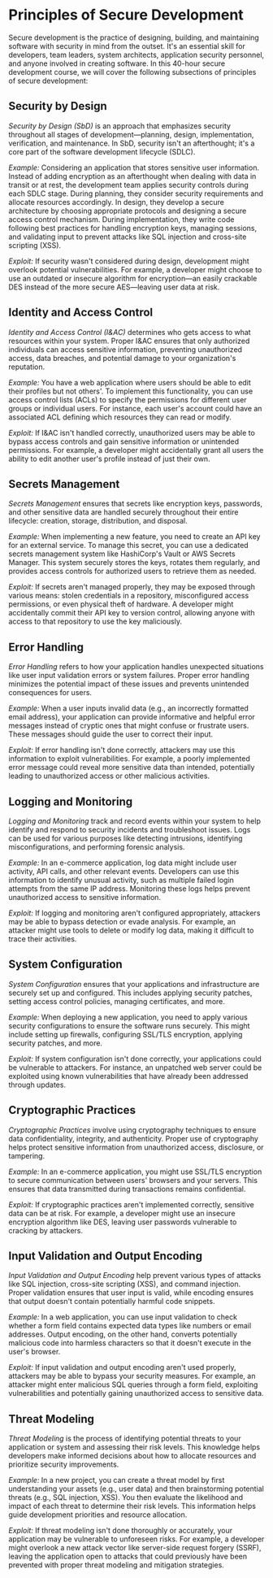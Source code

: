  # Principles of Secure Development

Secure development is the practice of designing, building, and maintaining software with security in mind from the outset. It's an essential skill for developers, team leaders, system architects, application security personnel, and anyone involved in creating software. In this 40-hour secure development course, we will cover the following subsections of principles of secure development:

## Security by Design

*Security by Design (SbD)* is an approach that emphasizes security throughout all stages of development—planning, design, implementation, verification, and maintenance. In SbD, security isn't an afterthought; it's a core part of the software development lifecycle (SDLC).

*Example:* Considering an application that stores sensitive user information. Instead of adding encryption as an afterthought when dealing with data in transit or at rest, the development team applies security controls during each SDLC stage. During planning, they consider security requirements and allocate resources accordingly. In design, they develop a secure architecture by choosing appropriate protocols and designing a secure access control mechanism. During implementation, they write code following best practices for handling encryption keys, managing sessions, and validating input to prevent attacks like SQL injection and cross-site scripting (XSS).

*Exploit:* If security wasn't considered during design, development might overlook potential vulnerabilities. For example, a developer might choose to use an outdated or insecure algorithm for encryption—an easily crackable DES instead of the more secure AES—leaving user data at risk.

## Identity and Access Control

*Identity and Access Control (I&AC)* determines who gets access to what resources within your system. Proper I&AC ensures that only authorized individuals can access sensitive information, preventing unauthorized access, data breaches, and potential damage to your organization's reputation.

*Example:* You have a web application where users should be able to edit their profiles but not others'. To implement this functionality, you can use access control lists (ACLs) to specify the permissions for different user groups or individual users. For instance, each user's account could have an associated ACL defining which resources they can read or modify.

*Exploit:* If I&AC isn't handled correctly, unauthorized users may be able to bypass access controls and gain sensitive information or unintended permissions. For example, a developer might accidentally grant all users the ability to edit another user's profile instead of just their own.

## Secrets Management

*Secrets Management* ensures that secrets like encryption keys, passwords, and other sensitive data are handled securely throughout their entire lifecycle: creation, storage, distribution, and disposal.

*Example:* When implementing a new feature, you need to create an API key for an external service. To manage this secret, you can use a dedicated secrets management system like HashiCorp's Vault or AWS Secrets Manager. This system securely stores the keys, rotates them regularly, and provides access controls for authorized users to retrieve them as needed.

*Exploit:* If secrets aren't managed properly, they may be exposed through various means: stolen credentials in a repository, misconfigured access permissions, or even physical theft of hardware. A developer might accidentally commit their API key to version control, allowing anyone with access to that repository to use the key maliciously.

## Error Handling

*Error Handling* refers to how your application handles unexpected situations like user input validation errors or system failures. Proper error handling minimizes the potential impact of these issues and prevents unintended consequences for users.

*Example:* When a user inputs invalid data (e.g., an incorrectly formatted email address), your application can provide informative and helpful error messages instead of cryptic ones that might confuse or frustrate users. These messages should guide the user to correct their input.

*Exploit:* If error handling isn't done correctly, attackers may use this information to exploit vulnerabilities. For example, a poorly implemented error message could reveal more sensitive data than intended, potentially leading to unauthorized access or other malicious activities.

## Logging and Monitoring

*Logging and Monitoring* track and record events within your system to help identify and respond to security incidents and troubleshoot issues. Logs can be used for various purposes like detecting intrusions, identifying misconfigurations, and performing forensic analysis.

*Example:* In an e-commerce application, log data might include user activity, API calls, and other relevant events. Developers can use this information to identify unusual activity, such as multiple failed login attempts from the same IP address. Monitoring these logs helps prevent unauthorized access to sensitive information.

*Exploit:* If logging and monitoring aren't configured appropriately, attackers may be able to bypass detection or evade analysis. For example, an attacker might use tools to delete or modify log data, making it difficult to trace their activities.

## System Configuration

*System Configuration* ensures that your applications and infrastructure are securely set up and configured. This includes applying security patches, setting access control policies, managing certificates, and more.

*Example:* When deploying a new application, you need to apply various security configurations to ensure the software runs securely. This might include setting up firewalls, configuring SSL/TLS encryption, applying security patches, and more.

*Exploit:* If system configuration isn't done correctly, your applications could be vulnerable to attackers. For instance, an unpatched web server could be exploited using known vulnerabilities that have already been addressed through updates.

## Cryptographic Practices

*Cryptographic Practices* involve using cryptography techniques to ensure data confidentiality, integrity, and authenticity. Proper use of cryptography helps protect sensitive information from unauthorized access, disclosure, or tampering.

*Example:* In an e-commerce application, you might use SSL/TLS encryption to secure communication between users' browsers and your servers. This ensures that data transmitted during transactions remains confidential.

*Exploit:* If cryptographic practices aren't implemented correctly, sensitive data can be at risk. For example, a developer might use an insecure encryption algorithm like DES, leaving user passwords vulnerable to cracking by attackers.

## Input Validation and Output Encoding

*Input Validation and Output Encoding* help prevent various types of attacks like SQL injection, cross-site scripting (XSS), and command injection. Proper validation ensures that user input is valid, while encoding ensures that output doesn't contain potentially harmful code snippets.

*Example:* In a web application, you can use input validation to check whether a form field contains expected data types like numbers or email addresses. Output encoding, on the other hand, converts potentially malicious code into harmless characters so that it doesn't execute in the user's browser.

*Exploit:* If input validation and output encoding aren't used properly, attackers may be able to bypass your security measures. For example, an attacker might enter malicious SQL queries through a form field, exploiting vulnerabilities and potentially gaining unauthorized access to sensitive data.

## Threat Modeling

*Threat Modeling* is the process of identifying potential threats to your application or system and assessing their risk levels. This knowledge helps developers make informed decisions about how to allocate resources and prioritize security improvements.

*Example:* In a new project, you can create a threat model by first understanding your assets (e.g., user data) and then brainstorming potential threats (e.g., SQL injection, XSS). You then evaluate the likelihood and impact of each threat to determine their risk levels. This information helps guide development priorities and resource allocation.

*Exploit:* If threat modeling isn't done thoroughly or accurately, your application may be vulnerable to unforeseen risks. For example, a developer might overlook a new attack vector like server-side request forgery (SSRF), leaving the application open to attacks that could previously have been prevented with proper threat modeling and mitigation strategies.